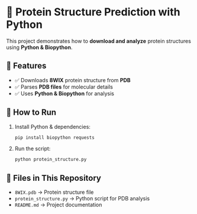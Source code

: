 # 🧬 Protein Structure Prediction with Python  

This project demonstrates how to **download and analyze** protein structures using **Python & Biopython**.  

## 📌 Features  
- ✅ Downloads **8WIX** protein structure from **PDB**  
- ✅ Parses **PDB files** for molecular details  
- ✅ Uses **Python & Biopython** for analysis  

## 🔧 How to Run  
1. Install Python & dependencies:  
   ```sh
   pip install biopython requests
   ```  
2. Run the script:  
   ```sh
   python protein_structure.py
   ```  

## 📂 Files in This Repository  
- `8WIX.pdb` → Protein structure file  
- `protein_structure.py` → Python script for PDB analysis  
- `README.md` → Project documentation

